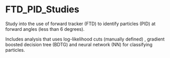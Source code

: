 # FTD_PID_Studies
Study into the use of forward tracker (FTD) to identify particles (PID) at forward angles (less than 6 degrees).

Includes analysis that uses log-likelihood cuts (manually defined) , gradient boosted decision tree (BDTG) and neural network (NN) for classifying particles.
